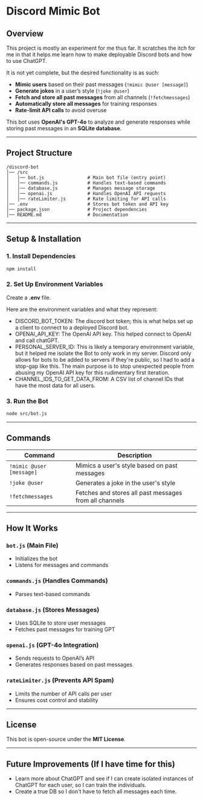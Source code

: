 # Discord Mimic Bot

## Overview

This project is mostly an experiment for me thus far. It scratches the itch for me in that it helps me learn how to make deployable Discord bots and how to use ChatGPT.

It is not yet complete, but the desired functionality is as such:

- **Mimic users** based on their past messages (`!mimic @user [message]`)
- **Generate jokes** in a user’s style (`!joke @user`)
- **Fetch and store all past messages** from all channels (`!fetchmessages`)
- **Automatically store all messages** for training responses
- **Rate-limit API calls** to avoid overuse

This bot uses **OpenAI's GPT-4o** to analyze and generate responses while storing past messages in an **SQLite database**.

---

## Project Structure

```
/discord-bot
│── /src
│   │── bot.js                # Main bot file (entry point)
│   │── commands.js           # Handles text-based commands
│   │── database.js           # Manages message storage
│   │── openai.js             # Handles OpenAI API requests
│   │── rateLimiter.js        # Rate limiting for API calls
│── .env                      # Stores bot token and API key
│── package.json              # Project dependencies
│── README.md                 # Documentation
```

---

## Setup & Installation

### 1. Install Dependencies

```bash
npm install
```

### 2. Set Up Environment Variables

Create a **.env** file.

Here are the environment variables and what they represent:

- DISCORD_BOT_TOKEN: The discord bot token; this is what helps set up a client to connect to a deployed Discord bot.
- OPENAI_API_KEY: The OpenAI API key. This helped connect to OpenAI and call chatGPT.
- PERSONAL_SERVER_ID: This is likely a temporary environment variable, but it helped me isolate the Bot to only work in my server. Discord only allows for bots to be added to servers if they're public, so I had to add a stop-gap like this. The main purpose is to stop unexpected people from abusing my OpenAI API key for this rudimentary first iteration.
- CHANNEL_IDS_TO_GET_DATA_FROM: A CSV list of channel IDs that have the most data for all users.

### 3. Run the Bot

```bash
node src/bot.js
```

---

## Commands

| Command                  | Description                                            |
| ------------------------ | ------------------------------------------------------ |
| `!mimic @user [message]` | Mimics a user's style based on past messages           |
| `!joke @user`            | Generates a joke in the user's style                   |
| `!fetchmessages`         | Fetches and stores all past messages from all channels |

---

## How It Works

### `bot.js` (Main File)

- Initializes the bot
- Listens for messages and commands

### `commands.js` (Handles Commands)

- Parses text-based commands

### `database.js` (Stores Messages)

- Uses SQLite to store user messages
- Fetches past messages for training GPT

### `openai.js` (GPT-4o Integration)

- Sends requests to OpenAI’s API
- Generates responses based on past messages

### `rateLimiter.js` (Prevents API Spam)

- Limits the number of API calls per user
- Ensures cost control and stability

---

## License

This bot is open-source under the **MIT License**.

---

## Future Improvements (If I have time for this)

- Learn more about ChatGPT and see if I can create isolated instances of ChatGPT for each user, so I can train the individuals.
- Create a true DB so I don't have to fetch all messages each time.
